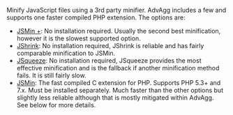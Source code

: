 Minify JavaScript files using a 3rd party minifier. AdvAgg includes a few and supports one faster compiled PHP extension. The options are:

* [JSMin +](https://crisp.tweakblogs.net/blog/6861/jsmin%2B-version-14.html): No installation required. Usually the second best minification, however it is the slowest supported option.
* [JShrink](https://github.com/tedious/JShrink): No installation required, JShrink is reliable and has fairly comparable minification to JSMin.
* [JSqueeze](https://github.com/tchwork/jsqueeze): No installation required, JSqueeze provides the most effective minification and is the fallback if another minification method fails. It is still fairly slow.
* [JSMin](https://github.com/sqmk/pecl-jsmin): The fast compiled C extension for PHP. Supports PHP 5.3+ and 7.x. Must be installed separately. Much faster than the other options but slightly less reliable although that is mostly mitigated within AdvAgg. See below for more details.